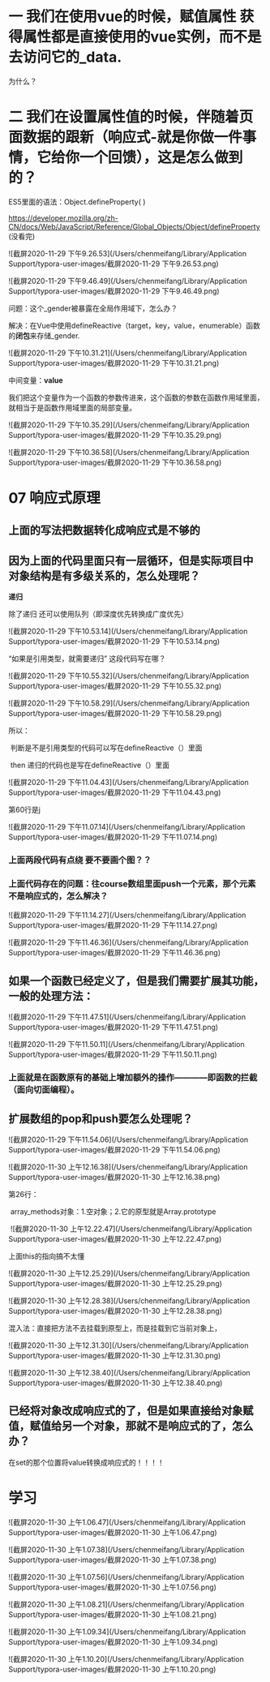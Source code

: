 # 一 我们在使用vue的时候，赋值属性 获得属性都是直接使用的vue实例，而不是去访问它的_data.

为什么？



# 二 我们在设置属性值的时候，伴随着页面数据的跟新（响应式-就是你做一件事情，它给你一个回馈），这是怎么做到的？

ES5里面的语法：Object.defineProperty( )

https://developer.mozilla.org/zh-CN/docs/Web/JavaScript/Reference/Global_Objects/Object/defineProperty (没看完)

![截屏2020-11-29 下午9.26.53](/Users/chenmeifang/Library/Application Support/typora-user-images/截屏2020-11-29 下午9.26.53.png)



![截屏2020-11-29 下午9.46.49](/Users/chenmeifang/Library/Application Support/typora-user-images/截屏2020-11-29 下午9.46.49.png)

问题：这个_gender被暴露在全局作用域下，怎么办？

解决：在Vue中使用defineReactive（target，key，value，enumerable）函数的**闭包**来存储_gender.



![截屏2020-11-29 下午10.31.21](/Users/chenmeifang/Library/Application Support/typora-user-images/截屏2020-11-29 下午10.31.21.png)

中间变量：**value**

我们把这个变量作为一个函数的参数传进来，这个函数的参数在函数作用域里面，就相当于是函数作用域里面的局部变量。

![截屏2020-11-29 下午10.35.29](/Users/chenmeifang/Library/Application Support/typora-user-images/截屏2020-11-29 下午10.35.29.png)



![截屏2020-11-29 下午10.36.58](/Users/chenmeifang/Library/Application Support/typora-user-images/截屏2020-11-29 下午10.36.58.png)





# 07 响应式原理

## 上面的写法把数据转化成响应式是不够的

## 因为上面的代码里面只有一层循环，但是实际项目中 对象结构是有多级关系的，怎么处理呢？

**递归** 

除了递归 还可以使用队列（即深度优先转换成广度优先）

![截屏2020-11-29 下午10.53.14](/Users/chenmeifang/Library/Application Support/typora-user-images/截屏2020-11-29 下午10.53.14.png)

“如果是引用类型，就需要递归” 这段代码写在哪？


![截屏2020-11-29 下午10.55.32](/Users/chenmeifang/Library/Application Support/typora-user-images/截屏2020-11-29 下午10.55.32.png)

![截屏2020-11-29 下午10.58.29](/Users/chenmeifang/Library/Application Support/typora-user-images/截屏2020-11-29 下午10.58.29.png)

所以：

​	判断是不是引用类型的代码可以写在defineReactive（）里面

​	then 递归的代码也是写在defineReactive（）里面



![截屏2020-11-29 下午11.04.43](/Users/chenmeifang/Library/Application Support/typora-user-images/截屏2020-11-29 下午11.04.43.png)

第60行是j

![截屏2020-11-29 下午11.07.14](/Users/chenmeifang/Library/Application Support/typora-user-images/截屏2020-11-29 下午11.07.14.png)

### 上面两段代码有点绕 要不要画个图？？



### 上面代码存在的问题：往course数组里面push一个元素，那个元素不是响应式的，怎么解决？

![截屏2020-11-29 下午11.14.27](/Users/chenmeifang/Library/Application Support/typora-user-images/截屏2020-11-29 下午11.14.27.png)

![截屏2020-11-29 下午11.46.36](/Users/chenmeifang/Library/Application Support/typora-user-images/截屏2020-11-29 下午11.46.36.png)

## 如果一个函数已经定义了，但是我们需要扩展其功能，一般的处理方法：

![截屏2020-11-29 下午11.47.51](/Users/chenmeifang/Library/Application Support/typora-user-images/截屏2020-11-29 下午11.47.51.png)



![截屏2020-11-29 下午11.50.11](/Users/chenmeifang/Library/Application Support/typora-user-images/截屏2020-11-29 下午11.50.11.png)

### 上面就是在函数原有的基础上增加额外的操作————即函数的拦截（面向切面编程）。

## 扩展数组的pop和push要怎么处理呢？

![截屏2020-11-29 下午11.54.06](/Users/chenmeifang/Library/Application Support/typora-user-images/截屏2020-11-29 下午11.54.06.png)

![截屏2020-11-30 上午12.16.38](/Users/chenmeifang/Library/Application Support/typora-user-images/截屏2020-11-30 上午12.16.38.png)

第26行：

​	array_methods对象：1.空对象；2.它的原型就是Array.prototype

​                    	![截屏2020-11-30 上午12.22.47](/Users/chenmeifang/Library/Application Support/typora-user-images/截屏2020-11-30 上午12.22.47.png)

上面this的指向搞不太懂

![截屏2020-11-30 上午12.25.29](/Users/chenmeifang/Library/Application Support/typora-user-images/截屏2020-11-30 上午12.25.29.png)

![截屏2020-11-30 上午12.28.38](/Users/chenmeifang/Library/Application Support/typora-user-images/截屏2020-11-30 上午12.28.38.png)

混入法：直接把方法不去挂载到原型上，而是挂载到它当前对象上， 

![截屏2020-11-30 上午12.31.30](/Users/chenmeifang/Library/Application Support/typora-user-images/截屏2020-11-30 上午12.31.30.png)

![截屏2020-11-30 上午12.38.40](/Users/chenmeifang/Library/Application Support/typora-user-images/截屏2020-11-30 上午12.38.40.png)

## 已经将对象改成响应式的了，但是如果直接给对象赋值，赋值给另一个对象，那就不是响应式的了，怎么办？

在set的那个位置将value转换成响应式的！！！！





# 学习

![截屏2020-11-30 上午1.06.47](/Users/chenmeifang/Library/Application Support/typora-user-images/截屏2020-11-30 上午1.06.47.png)



![截屏2020-11-30 上午1.07.38](/Users/chenmeifang/Library/Application Support/typora-user-images/截屏2020-11-30 上午1.07.38.png)

![截屏2020-11-30 上午1.07.56](/Users/chenmeifang/Library/Application Support/typora-user-images/截屏2020-11-30 上午1.07.56.png)

![截屏2020-11-30 上午1.08.21](/Users/chenmeifang/Library/Application Support/typora-user-images/截屏2020-11-30 上午1.08.21.png)



![截屏2020-11-30 上午1.09.34](/Users/chenmeifang/Library/Application Support/typora-user-images/截屏2020-11-30 上午1.09.34.png)



![截屏2020-11-30 上午1.10.20](/Users/chenmeifang/Library/Application Support/typora-user-images/截屏2020-11-30 上午1.10.20.png)







